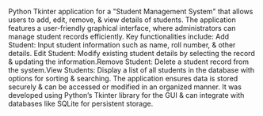Python Tkinter application for a "Student Management System" that allows users to add, edit, remove, & view details of students. The application features a user-friendly graphical interface, where administrators can manage student records efficiently. Key functionalities include:
Add Student: Input student information such as name, roll number, & other details.  Edit Student: Modify existing student details by selecting the record & updating the information.Remove Student: Delete a student record from the system.View Students: Display a list of all students in the database with options for sorting & searching.
The application ensures data is stored securely & can be accessed or modified in an organized manner. It was developed using Python’s Tkinter library for the GUI & can integrate with databases like SQLite for persistent storage.
